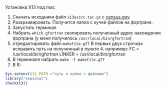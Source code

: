 Установка X13 под mac

1. Скачать исходники файл `x13assrc.tar.gz` c [census.gov](http://www.census.gov/srd/www/x13as/x13down_unix.html)
2. Разархивировать. Получится папка с кучей файлов на фортране.
3. Запустить терминал
4. Набрать `which gfortran`
скопировать полученный адрес нахождения фортрана (у меня получилось `/usr/local/bin/gfortran`)
5. отредактировать файл `makefile.g77`
В первых двух строчках исправить путь на полученный в пункте 4.
например:
FC        = /usr/local/bin/gfortran
LINKER    = /usr/local/bin/gfortran
6. В терминале набрать `make -f makefile.g77`
7. В R:
```r
Sys.setenv(X13_PATH ="путь к папке с файлами")
library("seasonal")
checkX13()
```
